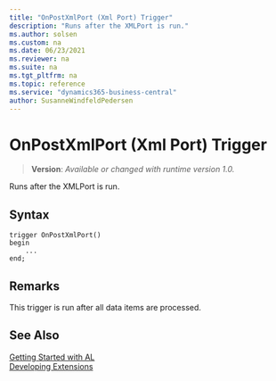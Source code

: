 ```yaml
---
title: "OnPostXmlPort (Xml Port) Trigger"
description: "Runs after the XMLPort is run."
ms.author: solsen
ms.custom: na
ms.date: 06/23/2021
ms.reviewer: na
ms.suite: na
ms.tgt_pltfrm: na
ms.topic: reference
ms.service: "dynamics365-business-central"
author: SusanneWindfeldPedersen
---
```

[//]: # (START>DO_NOT_EDIT)
[//]: # (IMPORTANT:Do not edit any of the content between here and the END>DO_NOT_EDIT.)
[//]: # (Any modifications should be made in the .xml files in the ModernDev repo.)

# OnPostXmlPort (Xml Port) Trigger
> **Version**: _Available or changed with runtime version 1.0._

Runs after the XMLPort is run.


## Syntax
```AL
trigger OnPostXmlPort()
begin
    ...
end;
```



[//]: # (IMPORTANT: END>DO_NOT_EDIT)

## Remarks  
 This trigger is run after all data items are processed.  

## See Also  
[Getting Started with AL](../../devenv-get-started.md)  
[Developing Extensions](../../devenv-dev-overview.md)  
